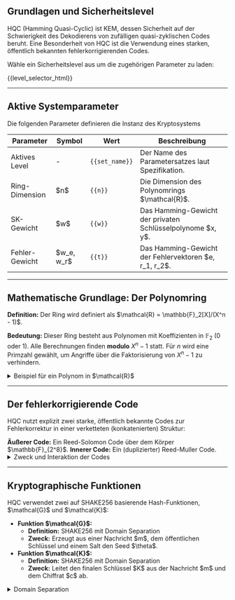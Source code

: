 

  <h2>Grundlagen und Sicherheitslevel</h2>
  <p>
      HQC (Hamming Quasi-Cyclic) ist KEM, dessen Sicherheit auf der Schwierigkeit des Dekodierens von zufälligen quasi-zyklischen Codes beruht. Eine Besonderheit von HQC ist die Verwendung eines starken, öffentlich bekannten fehlerkorrigierenden Codes.
  </p>
  <p class="mt-4">Wähle ein Sicherheitslevel aus um die zugehörigen Parameter zu laden:</p>
  
 
  <div class="param-selector">
      {{level_selector_html}}
  </div>

---
  <h2>Aktive Systemparameter</h2>
  <p>Die folgenden Parameter definieren die Instanz des Kryptosystems</p>
  
  <table class="param-table">
      <thead>
          <tr>
              <th>Parameter</th>
              <th>Symbol</th>
              <th>Wert</th>
              <th>Beschreibung</th>
          </tr>
      </thead>
      <tbody>
          <tr>
              <td>Aktives Level</td>
              <td>-</td>
              <td><code>{{set_name}}</code></td>
              <td>Der Name des Parametersatzes laut Spezifikation.</td>
          </tr>
          <tr>
              <td>Ring-Dimension</td>
              <td>$n$</td>
              <td><code>{{n}}</code></td>
              <td>Die Dimension des Polynomrings $\mathcal{R}$.</td>
          </tr>
          <tr>
              <td>SK-Gewicht</td>
              <td>$w$</td>
              <td><code>{{w}}</code></td>
              <td>Das Hamming-Gewicht der privaten Schlüsselpolynome $x, y$.</td>
          </tr>
          <tr>
              <td>Fehler-Gewicht</td>
              <td>$w_e, w_r$</td>
              <td><code>{{t}}</code></td>
              <td>Das Hamming-Gewicht der Fehlervektoren $e, r_1, r_2$.</td>
          </tr>
      </tbody>
  </table>


---
<h2>Mathematische Grundlage: Der Polynomring</h2>
<strong>Definition:</strong> Der Ring wird definiert als $\mathcal{R} = \mathbb{F}_2[X]/(X^n - 1)$.

  <strong>Bedeutung:</strong> Dieser Ring besteht aus Polynomen mit Koeffizienten in $\mathbb{F}_2$ (0 oder 1). Alle Berechnungen finden **modulo** $X^n - 1$ statt. Für $n$ wird eine Primzahl gewählt, um Angriffe über die Faktorisierung von $X^n-1$ zu verhindern.
<details>
    <summary>Beispiel für ein Polynom in $\mathcal{R}$</summary>
    <div>
        <p>Ein Polynom $p(X)$ im Ring für HQC-128 (mit $n=17669$) könnte zum Beispiel so aussehen:</p>
        <p>$$ p(X) = X^{17660} + X^{1234} + X^5 + 1 $$</p>
        <p>Jedes Polynom kann als Vektor seiner Koeffizienten dargestellt werden, der in diesem Fall die Länge 17669 hätte.</p>
    </div>
</details>


---
<h2>Der fehlerkorrigierende Code</h2>
<p>HQC nutzt explizit zwei starke, öffentlich bekannte Codes zur Fehlerkorrektur in einer verketteten (konkatenierten) Struktur:</p>
<strong>Äußerer Code:</strong> Ein Reed-Solomon Code über dem Körper $\mathbb{F}_{2^8}$.
<strong>Innerer Code:</strong> Ein (duplizierter) Reed-Muller Code.

<details>
    <summary>Zweck und Interaktion der Codes</summary>
    <p>Die Sicherheit von HQC beruht nicht auf der Geheimhaltung des Codes. Stattdessen wird ein sehr leistungsfähiger, öffentlich bekannter Code verwendet, um eine extrem niedrige Dekodierungsfehlerrate (DFR) zu garantieren.</p>
    <p>Der Kodierungsprozess funktioniert so:</p>
    <ol>
        <li>Eine Nachricht $m$ wird zuerst vom <strong>äußeren Reed-Solomon-Code</strong> in eine Sequenz von Symbolen aus $\mathbb{F}_{2^8}$ (also Bytes) kodiert.</li>
        <li>Anschließend wird jedes dieser Symbole vom <strong>inneren Reed-Muller-Code</strong> in einen längeren binären Vektor umgewandelt.</li>
    </ol>
    <p>Das Ergebnis ist ein sehr langes binäres Codewort. Bei der Entschlüsselung wird dieser Prozess umgekehrt: Zuerst dekodiert der innere Code die binären Blöcke zurück zu Symbolen (und korrigiert dabei Bit-Fehler), und dann dekodiert der äußere Code die Sequenz von Symbolen zurück zur ursprünglichen Nachricht (und korrigiert dabei Symbol-Fehler).</p>
</details>


---
<h2>Kryptographische Funktionen</h2>
<p>HQC verwendet zwei auf SHAKE256 basierende Hash-Funktionen, $\mathcal{G}$ und $\mathcal{K}$:</p>
<ul>
    <li>
        <strong>Funktion $\mathcal{G}$:</strong>
        <ul>
            <li><strong>Definition:</strong> SHAKE256 mit Domain Separation</li>
            <li><strong>Zweck:</strong> Erzeugt aus einer Nachricht $m$, dem öffentlichen Schlüssel und einem Salt den Seed $\theta$.</li>
        </ul>
    </li>
    <li>
        <strong>Funktion $\mathcal{K}$:</strong>
        <ul>
            <li><strong>Definition:</strong> SHAKE256 mit Domain Separation</li>
            <li><strong>Zweck:</strong> Leitet den finalen Schlüssel $K$ aus der Nachricht $m$ und dem Chiffrat $c$ ab.</li>
        </ul>
    </li>
</ul>
<details>
    <summary>Domain Separation</summary>
    <p>Zur Kollisionsvermeidung werden Hash-Inputs durch Suffixe getrennt. Zum Beispiel:</p>
    <div class="code-block">
        <p>$\mathcal{G}(x) = \text{SHAKE256}(x \ || \ \text{G_FCT_DOMAIN})$</p>
        <p>$\mathcal{K}(x) = \text{SHAKE256}(x \ || \ \text{K_FCT_DOMAIN})$</p>
    </div>
</details>
